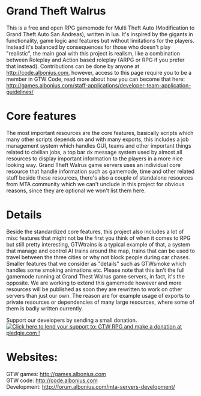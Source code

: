 Grand Theft Walrus
=======

This is a free and open RPG gamemode for Multi Theft Auto (Modification to Grand Theft Auto San Andreas), written in lua. It's inspired by the gigants in functionality, game logic and features but without limitations for the players. Instead it's balanced by consequences for those who doesn't play "realistic", the main goal with this project is realism, like a combination between Roleplay and Action based roleplay (ARPG or RPG if you prefer that instead). Contributions can be done by anyone at http://code.albonius.com, however, access to this page require you to be a member in GTW Code, read more about how you can become that here: http://games.albonius.com/staff-applications/developer-team-application-guidelines/

Core features
=======
The most important resources are the core features, basically scripts which many other scripts depends on and with many exports, this includes a job management system which handles GUI, teams and other important things related to civilian jobs, a top bar dx message system used by almost all resources to display important information to the players in a more nice looking way. Grand Theft Walrus game servers uses an individual core resource that handle information such as gamemode, time and other related stuff beside these resources, there's also a couple of standalone resources from MTA community which we can't unclude in this project for obvious reasons, since they are optional we won't list them here.

Details
=======
Beside the standardized core features, this project also includes a lot of misc features that might not be the first you think of when it comes to RPG but still pretty interesting, GTWtrains is a typical example of that, a system that manage and control AI trains around the map, trains that can be used to travel between the three cities or why not block people during car chases. Smaller features that we consider as "details" such as GTWsmoke which handles some smoking animations etc. Please note that this isn't the full gamemode running at Grand Thest Walrus game servers, in fact, it's the opposite. We are working to extend this gamemode however and more resources will be published as soon they are rewritten to work on other servers than just our own. The reason are for example usage of exports to private resources or dependencies of many large resources, where some of them is badly written currently.

Support our developers by sending a small donation.<br>
<a href='https://pledgie.com/campaigns/27635'><img alt='Click here to lend your support to: GTW RPG and make a donation at pledgie.com !' src='https://pledgie.com/campaigns/27635.png?skin_name=chrome' border='0' ></a>

Websites:
=======
GTW games: http://games.albonius.com<br>
GTW code:  http://code.albonius.com<br>
Development: http://forum.albonius.com/mta-servers-development/
